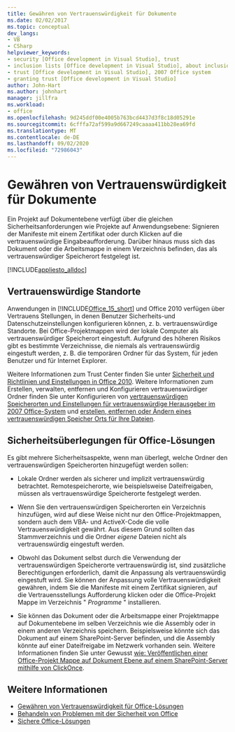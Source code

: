```yaml
---
title: Gewähren von Vertrauenswürdigkeit für Dokumente
ms.date: 02/02/2017
ms.topic: conceptual
dev_langs:
- VB
- CSharp
helpviewer_keywords:
- security [Office development in Visual Studio], trust
- inclusion lists [Office development in Visual Studio], about inclusion lists
- trust [Office development in Visual Studio], 2007 Office system
- granting trust [Office development in Visual Studio]
author: John-Hart
ms.author: johnhart
manager: jillfra
ms.workload:
- office
ms.openlocfilehash: 9d245ddf00e4005b763bcd4437d3f8c18d05291e
ms.sourcegitcommit: 6cfffa72af599a9d667249caaaa411bb28ea69fd
ms.translationtype: MT
ms.contentlocale: de-DE
ms.lasthandoff: 09/02/2020
ms.locfileid: "72986043"
---
```

# <a name="grant-trust-to-documents"></a>Gewähren von Vertrauenswürdigkeit für Dokumente
  Ein Projekt auf Dokumentebene verfügt über die gleichen Sicherheitsanforderungen wie Projekte auf Anwendungsebene: Signieren der Manifeste mit einem Zertifikat oder durch Klicken auf die vertrauenswürdige Eingabeaufforderung. Darüber hinaus muss sich das Dokument oder die Arbeitsmappe in einem Verzeichnis befinden, das als vertrauenswürdiger Speicherort festgelegt ist.

 [!INCLUDE[appliesto_alldoc](../vsto/includes/appliesto-alldoc-md.md)]

## <a name="trusted-locations"></a>Vertrauenswürdige Standorte
 Anwendungen in [!INCLUDE[Office_15_short](../vsto/includes/office-15-short-md.md)] und Office 2010 verfügen über Vertrauens Stellungen, in denen Benutzer Sicherheits-und Datenschutzeinstellungen konfigurieren können, z. b. vertrauenswürdige Standorte. Bei Office-Projektmappen wird der lokale Computer als vertrauenswürdiger Speicherort eingestuft. Aufgrund des höheren Risikos gibt es bestimmte Verzeichnisse, die niemals als vertrauenswürdig eingestuft werden, z. B. die temporären Ordner für das System, für jeden Benutzer und für Internet Explorer.

 Weitere Informationen zum Trust Center finden Sie unter [Sicherheit und Richtlinien und Einstellungen in Office 2010](/previous-versions/office/office-2010/cc178946(v=office.14)). Weitere Informationen zum Erstellen, verwalten, entfernen und Konfigurieren vertrauenswürdiger Ordner finden Sie unter Konfigurieren von [vertrauenswürdigen Speicherorten und Einstellungen für vertrauenswürdige Herausgeber im 2007 Office-System](/previous-versions/office/office-2007-resource-kit/cc178948(v=office.12)) und [erstellen, entfernen oder Ändern eines vertrauenswürdigen Speicher Orts für Ihre Dateien](https://support.office.com/article/Create-remove-or-change-a-trusted-location-for-your-files-f5151879-25ea-4998-80a5-4208b3540a62).

## <a name="security-considerations-for-office-solutions"></a>Sicherheitsüberlegungen für Office-Lösungen
 Es gibt mehrere Sicherheitsaspekte, wenn man überlegt, welche Ordner den vertrauenswürdigen Speicherorten hinzugefügt werden sollen:

- Lokale Ordner werden als sicherer und implizit vertrauenswürdig betrachtet. Remotespeicherorte, wie beispielsweise Dateifreigaben, müssen als vertrauenswürdige Speicherorte festgelegt werden.

- Wenn Sie den vertrauenswürdigen Speicherorten ein Verzeichnis hinzufügen, wird auf diese Weise nicht nur den Office-Projektmappen, sondern auch dem VBA- und ActiveX-Code die volle Vertrauenswürdigkeit gewährt. Aus diesem Grund sollten das Stammverzeichnis und die Ordner *eigene* Dateien nicht als vertrauenswürdig eingestuft werden.

- Obwohl das Dokument selbst durch die Verwendung der vertrauenswürdigen Speicherorte vertrauenswürdig ist, sind zusätzliche Berechtigungen erforderlich, damit die Anpassung als vertrauenswürdig eingestuft wird. Sie können der Anpassung volle Vertrauenswürdigkeit gewähren, indem Sie die Manifeste mit einem Zertifikat signieren, auf die Vertrauensstellungs Aufforderung klicken oder die Office-Projekt Mappe im Verzeichnis " *Programme* " installieren.

- Sie können das Dokument oder die Arbeitsmappe einer Projektmappe auf Dokumentebene im selben Verzeichnis wie die Assembly oder in einem anderen Verzeichnis speichern. Beispielsweise könnte sich das Dokument auf einem SharePoint-Server befinden, und die Assembly könnte auf einer Dateifreigabe im Netzwerk vorhanden sein. Weitere Informationen finden Sie unter Gewusst [wie: Veröffentlichen einer Office-Projekt Mappe auf Dokument Ebene auf einem SharePoint-Server mithilfe von ClickOnce](https://msdn.microsoft.com/2408e809-fb78-42a1-9152-00afa1522e58).

## <a name="see-also"></a>Weitere Informationen
- [Gewähren von Vertrauenswürdigkeit für Office-Lösungen](../vsto/granting-trust-to-office-solutions.md)
- [Behandeln von Problemen mit der Sicherheit von Office](../vsto/troubleshooting-office-solution-security.md)
- [Sichere Office-Lösungen](../vsto/securing-office-solutions.md)
